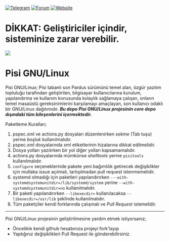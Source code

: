                         
[![Telegram](https://img.shields.io/badge/Telegram-Pisi%20GNU%2FLinux-blue)](https://t.me/joinchat/DnOmFNS_KOjzEpnn)
[![Forum](https://img.shields.io/badge/Forum-Pisi%20GNU%2FLinux-orange)](https://pisilinux.org/forum)
[![Website](https://img.shields.io/badge/Website-Pisi%20GNU%2FLinux-green)](https://pisilinux.org/)
# DİKKAT: Geliştiriciler içindir, sisteminize zarar verebilir.
![](https://github.com/PisiLinuxNew/package-manager/blob/master/data/tray-zero.png)

# Pisi GNU/Linux
Pisi GNU/Linux; Pisi tabanlı son Pardus sürümünü temel alan, özgür yazılım topluluğu tarafından geliştirilen, bilgisayar kullanıcılarına kurulum, yapılandırma ve kullanım konusunda kolaylık sağlamaya çalışan, onların temel masaüstü gereksinimlerini karşılamayı amaçlayan, son kullanıcı odaklı bir GNU/Linux dağıtımıdır. **_Bu depo Pisi GNU/Linux projesinin *core* depo dışındaki tüm bileşenlerini içermektedir._**

Paketleme Kuralları;

1. pspec.xml ve actions.py dosyaları düzenlenirken *sekme* (Tab tuşu) yerine *boşluk* kullanılmalıdır.
1. pspec.xml dosyalarında xml etiketlerinin hizalarına dikkat edilmelidir.
1. Dosya yolları yazılırken bir yol diğer yolları kapsamamalıdır.
1. actions.py dosyalarında mümkünse *shelltools* yerine ```pisitools``` kullanılmalıdır.
1. ```configure``` seçeneklerinde pakete yeni bağımlılık getirecek değişiklikler için mutlaka issue açılmalı, tartışılmadan pull request istenmemelidir.
1. systemd olmadığı için paketleri yapılandırırken ```---with-systemdsystemunitdir=/lib/systemd/system``` yerine ```--with-systemdsystemunitdir=no``` kullanılmalıdır.
1. Bir paketi yapılandırırken ```--libexecdir=``` kullanılacaksa ```--libexecdir=/usr/lib``` şeklinde kullanılmalıdır.
1. Tüm paketçiler kendi forklarında çalışmalı ve *Pull Request* istemelidir.
-----------------------------------------------------------------
Pisi GNU/Linux projesinin geliştirilmesine yardım etmek istiyorsanız;
* Öncelikle kendi github hesabınıza projeyi fork'layıp
* Yaptığınız değişiklikleri Pull Request ile gönderebilirsiniz. 
